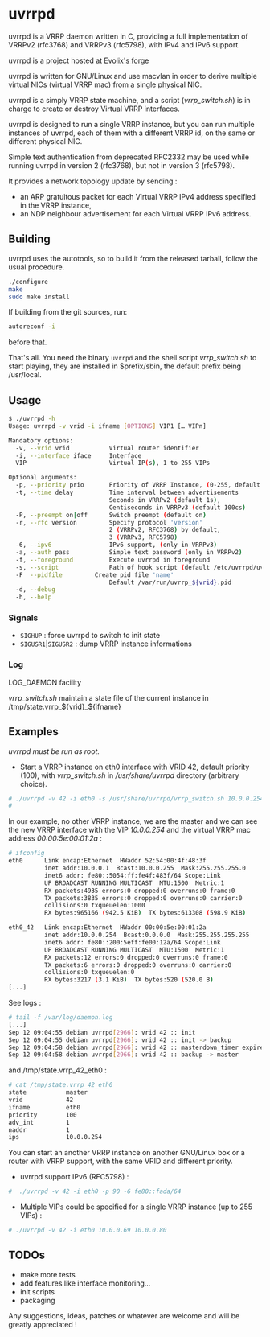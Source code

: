 # uvrrpd

uvrrpd is a VRRP daemon written in C, providing a full implementation of
VRRPv2 (rfc3768) and VRRPv3 (rfc5798), with IPv4 and IPv6 support.

uvrrpd is a project hosted at [Evolix's forge](https://forge.evolix.org/projects/uvrrpd)

uvrrpd is written for GNU/Linux and use macvlan in order to derive multiple
virtual NICs (virtual VRRP mac) from a single physical NIC.

uvrrpd is a simply VRRP state machine, and a script (*vrrp_switch.sh*) is in
charge to create or destroy Virtual VRRP interfaces.

uvrrpd is designed to run a single VRRP instance, but you can run multiple
instances of uvrrpd, each of them with a different VRRP id, on the same or
different physical NIC.

Simple text authentication from deprecated RFC2332 may be used while running
uvrrpd in version 2 (rfc3768), but not in version 3 (rfc5798).

It provides a network topology update by sending :
- an ARP gratuitous packet for each Virtual VRRP IPv4 address specified in the
  VRRP instance,
- an NDP neighbour advertisement for each Virtual VRRP IPv6 address.

## Building

uvrrpd uses the autotools, so to build it from the released tarball, follow the
usual procedure.

```bash
./configure
make
sudo make install
```

If building from the git sources, run:
```bash
autoreconf -i
```
before that.

That's all. You need the binary `uvrrpd` and the shell script *vrrp_switch.sh*
to start playing, they are installed in $prefix/sbin, the default prefix being
/usr/local.

## Usage

```bash
$ ./uvrrpd -h
Usage: uvrrpd -v vrid -i ifname [OPTIONS] VIP1 [… VIPn]

Mandatory options:
  -v, --vrid vrid           Virtual router identifier
  -i, --interface iface     Interface
  VIP                       Virtual IP(s), 1 to 255 VIPs

Optional arguments:
  -p, --priority prio       Priority of VRRP Instance, (0-255, default 100)
  -t, --time delay          Time interval between advertisements
                            Seconds in VRRPv2 (default 1s),
                            Centiseconds in VRRPv3 (default 100cs)
  -P, --preempt on|off      Switch preempt (default on)
  -r, --rfc version         Specify protocol 'version'
                            2 (VRRPv2, RFC3768) by default,
                            3 (VRRPv3, RFC5798)
  -6, --ipv6                IPv6 support, (only in VRRPv3)
  -a, --auth pass           Simple text password (only in VRRPv2)
  -f, --foreground          Execute uvrrpd in foreground
  -s, --script              Path of hook script (default /etc/uvrrpd/uvrrpd-switch.sh)
  -F  --pidfile		    Create pid file 'name'
                            Default /var/run/uvrrp_${vrid}.pid
  -d, --debug
  -h, --help
```

### Signals

* `SIGHUP` : force uvrrpd to switch to init state
* `SIGUSR1`|`SIGUSR2` : dump VRRP instance informations

### Log

LOG_DAEMON facility

*vrrp_switch.sh* maintain a state file of the current instance in /tmp/state.vrrp_${vrid}_${ifname}

## Examples

*uvrrpd must be run as root.*

* Start a VRRP instance on eth0 interface with VRID 42, default priority (100), 
with *vrrp_switch.sh* in */usr/share/uvrrpd* directory (arbitrary choice).

```bash
# ./uvrrpd -v 42 -i eth0 -s /usr/share/uvrrpd/vrrp_switch.sh 10.0.0.254
#
```

In our example, no other VRRP instance, we are the master and we can see the
new VRRP interface with the VIP *10.0.0.254* and the virtual VRRP mac address
*00:00:5e:00:01:2a* :

```bash
# ifconfig
eth0      Link encap:Ethernet  HWaddr 52:54:00:4f:48:3f  
          inet addr:10.0.0.1  Bcast:10.0.0.255  Mask:255.255.255.0
          inet6 addr: fe80::5054:ff:fe4f:483f/64 Scope:Link
          UP BROADCAST RUNNING MULTICAST  MTU:1500  Metric:1
          RX packets:4935 errors:0 dropped:0 overruns:0 frame:0
          TX packets:3835 errors:0 dropped:0 overruns:0 carrier:0
          collisions:0 txqueuelen:1000 
          RX bytes:965166 (942.5 KiB)  TX bytes:613308 (598.9 KiB)

eth0_42   Link encap:Ethernet  HWaddr 00:00:5e:00:01:2a  
          inet addr:10.0.0.254  Bcast:0.0.0.0  Mask:255.255.255.255
          inet6 addr: fe80::200:5eff:fe00:12a/64 Scope:Link
          UP BROADCAST RUNNING MULTICAST  MTU:1500  Metric:1
          RX packets:12 errors:0 dropped:0 overruns:0 frame:0
          TX packets:6 errors:0 dropped:0 overruns:0 carrier:0
          collisions:0 txqueuelen:0 
          RX bytes:3217 (3.1 KiB)  TX bytes:520 (520.0 B)
[...]
```

See logs :

```bash
# tail -f /var/log/daemon.log
[...]
Sep 12 09:04:55 debian uvrrpd[2966]: vrid 42 :: init
Sep 12 09:04:55 debian uvrrpd[2966]: vrid 42 :: init -> backup
Sep 12 09:04:58 debian uvrrpd[2966]: vrid 42 :: masterdown_timer expired
Sep 12 09:04:58 debian uvrrpd[2966]: vrid 42 :: backup -> master
```

and /tmp/state.vrrp_42_eth0 : 

```bash
# cat /tmp/state.vrrp_42_eth0 
state           master
vrid            42
ifname          eth0
priority        100
adv_int         1
naddr           1
ips             10.0.0.254
```

You can start an another VRRP instance on another GNU/Linux box or a router with VRRP support, with the same VRID and different priority.

* uvrrpd support IPv6 (RFC5798) :

```bash
#  ./uvrrpd -v 42 -i eth0 -p 90 -6 fe80::fada/64
```

* Multiple VIPs could be specified for a single VRRP instance (up to 255 VIPs) :

```bash
# ./uvrrpd -v 42 -i eth0 10.0.0.69 10.0.0.80
```

## TODOs

* make more tests
* add features like interface monitoring...
* init scripts
* packaging

Any suggestions, ideas, patches or whatever are welcome and will be greatly
appreciated !
